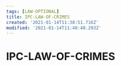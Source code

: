 ```yaml
---
tags: [LAW-OPTIONAL]
title: IPC-LAW-OF-CRIMES
created: '2021-01-14T11:38:51.716Z'
modified: '2021-01-14T11:40:40.293Z'
---
```


# IPC-LAW-OF-CRIMES

